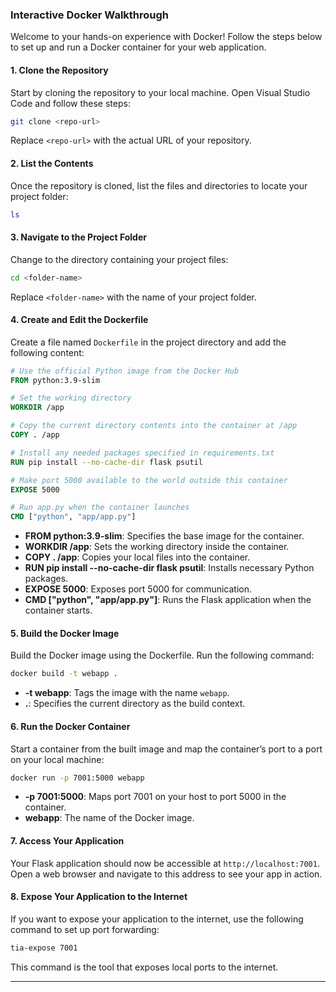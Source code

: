 
### Interactive Docker Walkthrough

Welcome to your hands-on experience with Docker! Follow the steps below to set up and run a Docker container for your web application.

#### 1. Clone the Repository

Start by cloning the repository to your local machine. Open Visual Studio Code and follow these steps:

```bash
git clone <repo-url>
```

Replace `<repo-url>` with the actual URL of your repository.

#### 2. List the Contents

Once the repository is cloned, list the files and directories to locate your project folder:

```bash
ls
```

#### 3. Navigate to the Project Folder

Change to the directory containing your project files:

```bash
cd <folder-name>
```

Replace `<folder-name>` with the name of your project folder.

#### 4. Create and Edit the Dockerfile

Create a file named `Dockerfile` in the project directory and add the following content:

```Dockerfile
# Use the official Python image from the Docker Hub
FROM python:3.9-slim

# Set the working directory
WORKDIR /app

# Copy the current directory contents into the container at /app
COPY . /app

# Install any needed packages specified in requirements.txt
RUN pip install --no-cache-dir flask psutil

# Make port 5000 available to the world outside this container
EXPOSE 5000

# Run app.py when the container launches
CMD ["python", "app/app.py"]
```

- **FROM python:3.9-slim**: Specifies the base image for the container.
- **WORKDIR /app**: Sets the working directory inside the container.
- **COPY . /app**: Copies your local files into the container.
- **RUN pip install --no-cache-dir flask psutil**: Installs necessary Python packages.
- **EXPOSE 5000**: Exposes port 5000 for communication.
- **CMD ["python", "app/app.py"]**: Runs the Flask application when the container starts.

#### 5. Build the Docker Image

Build the Docker image using the Dockerfile. Run the following command:

```bash
docker build -t webapp .
```

- **-t webapp**: Tags the image with the name `webapp`.
- **.**: Specifies the current directory as the build context.

#### 6. Run the Docker Container

Start a container from the built image and map the container’s port to a port on your local machine:

```bash
docker run -p 7001:5000 webapp
```

- **-p 7001:5000**: Maps port 7001 on your host to port 5000 in the container.
- **webapp**: The name of the Docker image.

#### 7. Access Your Application

Your Flask application should now be accessible at `http://localhost:7001`. Open a web browser and navigate to this address to see your app in action.

#### 8. Expose Your Application to the Internet

If you want to expose your application to the internet, use the following command to set up port forwarding:

```bash
tia-expose 7001
```

This command is the tool that exposes local ports to the internet. 

---

